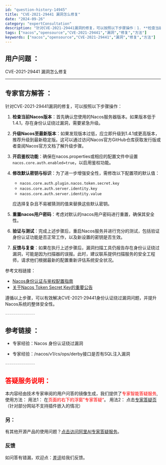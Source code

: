 ```yaml
---
id: "question-history-14945"
title: "CVE-2021-29441 漏洞怎么修复"
date: "2024-09-26"
category: "expertConsultation"
description: "针对CVE-2021-29441漏洞的修复，可以按照以下步骤操作：1. **检查当前Nacos版本**：首先确认您使用的Nacos服务器版本。如果版本低于1.4.1，存在身份认证绕过漏洞，需要紧急升级。2. **升级Nacos至最新版本**：如果发现版本过低，应立即升级到1.4.1或更高版本，推荐升"
tags: ["nacos","opensource","CVE-2021-29441","漏洞","修复","方法"]
keywords: ["nacos","opensource","CVE-2021-29441","漏洞","修复","方法"]
---
```


## 用户问题 ： 
 CVE-2021-29441 漏洞怎么修复  

---------------
## 专家官方解答 ：

针对CVE-2021-29441漏洞的修复，可以按照以下步骤操作：

1. **检查当前Nacos版本**：首先确认您使用的Nacos服务器版本。如果版本低于1.4.1，存在身份认证绕过漏洞，需要紧急升级。

2. **升级Nacos至最新版本**：如果发现版本过低，应立即升级到1.4.1或更高版本，推荐升级到最新稳定版。这可以通过访问Nacos官方GitHub仓库获取发行版或者查阅Nacos官方文档了解升级步骤。

3. **开启鉴权功能**：确保在nacos.properties或相应的配置文件中设置`nacos.core.auth.enabled=true`，以启用鉴权功能。

4. **修改默认密钥与标识**：为了进一步增强安全性，需修改以下配置项的默认值：
   - `nacos.core.auth.plugin.nacos.token.secret.key`
   - `nacos.core.auth.server.identity.key`
   - `nacos.core.auth.server.identity.value`

   应选择复杂且不易被猜测的值来替换这些默认密钥。

5. **重置nacos用户密码**：考虑对默认的nacos用户密码进行重置，确保其安全性。

6. **验证与测试**：完成上述步骤后，重启Nacos服务并进行充分的测试，包括验证身份认证功能是否正常工作，以及新设置的密钥是否生效。

7. **反馈与复查**：如果在执行上述步骤后，漏洞扫描工具仍报告存在身份认证绕过漏洞，可能是因为扫描器的误报。此时，建议联系提供扫描服务的安全工程师，请求他们根据最新的配置重新评估系统安全状况。

参考文档链接：
- [Nacos身份认证与鉴权配置指南](https://nacos.io/docs/latest/guide/user/auth/)
- [关于Nacos Token Secret Key的重要公告](https://nacos.io/blog/announcement-token-secret-key/?source=activity)

遵循以上步骤，可以有效解决CVE-2021-29441身份认证绕过漏洞问题，并提升Nacos系统的整体安全性。


<font color="#949494">---------------</font> 


## 参考链接 ：

* 专家经验：Nacos 身份认证绕过漏洞 
 
 * 专家经验：/nacos/v1/cs/ops/derby接口是否有SQL注入漏洞 


 <font color="#949494">---------------</font> 
 


## <font color="#FF0000">答疑服务说明：</font> 

本内容经由技术专家审阅的用户问答的镜像生成，我们提供了<font color="#FF0000">专家智能答疑服务</font>,使用方法：
用法1： 在<font color="#FF0000">页面的右下的浮窗”专家答疑“</font>。
用法2： 点击[专家答疑页](https://answer.opensource.alibaba.com/docs/intro)（针对部分网站不支持插件嵌入的情况）
### 另：


有其他开源产品的使用问题？[点击访问阿里AI专家答疑服务](https://answer.opensource.alibaba.com/docs/intro)。
### 反馈
如问答有错漏，欢迎点：[差评](https://ai.nacos.io/user/feedbackByEnhancerGradePOJOID?enhancerGradePOJOId=14946)给我们反馈。
